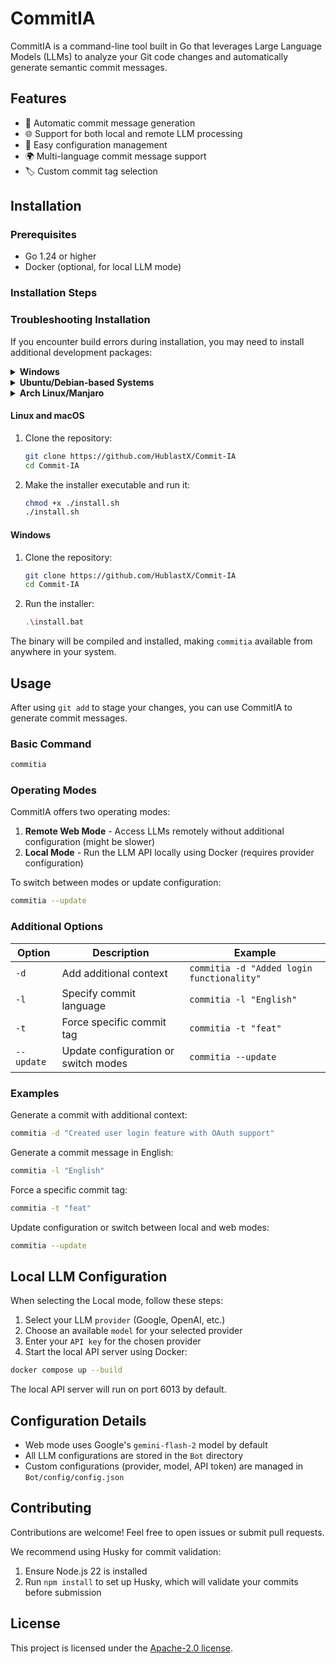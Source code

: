 # CommitIA

CommitIA is a command-line tool built in Go that leverages Large Language Models (LLMs) to analyze your Git code changes and automatically generate semantic commit messages.

## Features

-   🤖 Automatic commit message generation
-   🌐 Support for both local and remote LLM processing
-   🔄 Easy configuration management
-   🌍 Multi-language commit message support
-   🏷️ Custom commit tag selection

## Installation

### Prerequisites

-   Go 1.24 or higher
-   Docker (optional, for local LLM mode)

### Installation Steps

### Troubleshooting Installation

If you encounter build errors during installation, you may need to install additional development packages:

<details>
<summary><b>Windows</b></summary>

1.  Install Scoop package manager (in PowerShell):

    ```powershell
    Set-ExecutionPolicy RemoteSigned -scope CurrentUser
    iwr -useb get.scoop.sh | iex
    ```

2.  Install required dependencies:

    ```powershell
    scoop install mingw
    ```

    </details>

<details>
<summary><b>Ubuntu/Debian-based Systems</b></summary>

```bash
sudo apt update
sudo apt install -y \
    gcc \
    libc6-dev \
    libx11-dev \
    xorg-dev \
    libxtst-dev \
    libpng-dev \
    libxcursor-dev \
    libxrandr-dev \
    libxinerama-dev \
    libdbus-1-dev \
    tesseract-ocr
```

</details>

<details>
<summary><b>Arch Linux/Manjaro</b></summary>

```bash
sudo pacman -Syu
sudo pacman -S --needed \
     gcc \
     glibc \
     libx11 \
     xorg-server-devel \
     libxtst \
     libpng \
     libxcursor \
     libxrandr \
     libxinerama \
     dbus \
     tesseract
```

</details>

#### Linux and macOS

1. Clone the repository:

    ```bash
    git clone https://github.com/HublastX/Commit-IA
    cd Commit-IA
    ```

2. Make the installer executable and run it:

    ```bash
    chmod +x ./install.sh
    ./install.sh
    ```

#### Windows

1. Clone the repository:

    ```bash
    git clone https://github.com/HublastX/Commit-IA
    cd Commit-IA
    ```

2. Run the installer:

    ```bash
    .\install.bat
    ```

The binary will be compiled and installed, making `commitia` available from anywhere in your system.

## Usage

After using `git add` to stage your changes, you can use CommitIA to generate commit messages.

### Basic Command

```bash
commitia
```

### Operating Modes

CommitIA offers two operating modes:

1. **Remote Web Mode** - Access LLMs remotely without additional configuration (might be slower)
2. **Local Mode** - Run the LLM API locally using Docker (requires provider configuration)

To switch between modes or update configuration:

```bash
commitia --update
```

### Additional Options

| Option     | Description                          | Example                                   |
| ---------- | ------------------------------------ | ----------------------------------------- |
| `-d`       | Add additional context               | `commitia -d "Added login functionality"` |
| `-l`       | Specify commit language              | `commitia -l "English"`                   |
| `-t`       | Force specific commit tag            | `commitia -t "feat"`                      |
| `--update` | Update configuration or switch modes | `commitia --update`                       |

### Examples

Generate a commit with additional context:

```bash
commitia -d "Created user login feature with OAuth support"
```

Generate a commit message in English:

```bash
commitia -l "English"
```

Force a specific commit tag:

```bash
commitia -t "feat"
```

Update configuration or switch between local and web modes:

```bash
commitia --update
```

## Local LLM Configuration

When selecting the Local mode, follow these steps:

1. Select your LLM `provider` (Google, OpenAI, etc.)
2. Choose an available `model` for your selected provider
3. Enter your `API key` for the chosen provider
4. Start the local API server using Docker:

```bash
docker compose up --build
```

The local API server will run on port 6013 by default.

## Configuration Details

-   Web mode uses Google's `gemini-flash-2` model by default
-   All LLM configurations are stored in the `Bot` directory
-   Custom configurations (provider, model, API token) are managed in `Bot/config/config.json`

## Contributing

Contributions are welcome! Feel free to open issues or submit pull requests.

We recommend using Husky for commit validation:

1. Ensure Node.js 22 is installed
2. Run `npm install` to set up Husky, which will validate your commits before submission

## License

This project is licensed under the [Apache-2.0 license](LICENSE).
